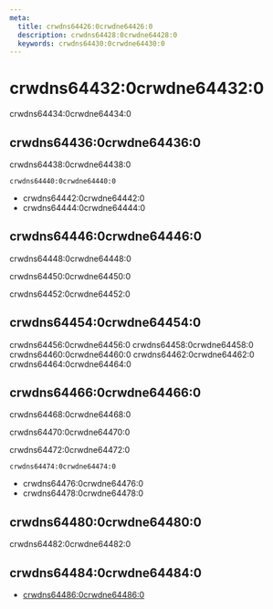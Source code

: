 ```yaml
---
meta:
  title: crwdns64426:0crwdne64426:0
  description: crwdns64428:0crwdne64428:0
  keywords: crwdns64430:0crwdne64430:0
---
```


# crwdns64432:0crwdne64432:0
crwdns64434:0crwdne64434:0

<entry-ad />

## crwdns64436:0crwdne64436:0
crwdns64438:0crwdne64438:0

`crwdns64440:0crwdne64440:0`
- crwdns64442:0crwdne64442:0
- crwdns64444:0crwdne64444:0


## crwdns64446:0crwdne64446:0
crwdns64448:0crwdne64448:0

  crwdns64450:0crwdne64450:0

  crwdns64452:0crwdne64452:0

## crwdns64454:0crwdne64454:0
crwdns64456:0crwdne64456:0
<alert type="success">crwdns64458:0crwdne64458:0</alert>
<alert type="info">crwdns64460:0crwdne64460:0</alert>
<alert type="warning">crwdns64462:0crwdne64462:0</alert>
<alert type="error">crwdns64464:0crwdne64464:0</alert>

## crwdns64466:0crwdne64466:0
crwdns64468:0crwdne64468:0

  crwdns64470:0crwdne64470:0

  crwdns64472:0crwdne64472:0

  `crwdns64474:0crwdne64474:0`
  - crwdns64476:0crwdne64476:0
  - crwdns64478:0crwdne64478:0

## crwdns64480:0crwdne64480:0
crwdns64482:0crwdne64482:0

## crwdns64484:0crwdne64484:0
  - [crwdns64486:0crwdne64486:0]()

<doc-footer />

